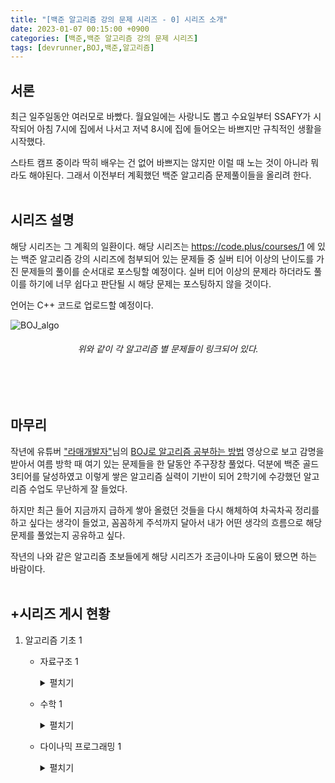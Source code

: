 ```yaml
---
title: "[백준 알고리즘 강의 문제 시리즈 - 0] 시리즈 소개"
date: 2023-01-07 00:15:00 +0900
categories: [백준,백준 알고리즘 강의 문제 시리즈]
tags: [devrunner,BOJ,백준,알고리즘]
---
```


서론
---
최근 일주일동안 여러모로 바빴다. 월요일에는 사랑니도 뽑고 수요일부터 SSAFY가 시작되어 아침 7시에 집에서 나서고 저녁 8시에 집에 들어오는 바쁘지만 규칙적인 생활을 시작했다.<br/>

스타트 캠프 중이라 딱히 배우는 건 없어 바쁘지는 않지만 이럴 때 노는 것이 아니라 뭐라도 해야된다. 그래서 이전부터 계획했던 백준 알고리즘 문제풀이들을 올리려 한다.<br/><br/>

시리즈 설명
---
해당 시리즈는 그 계획의 일환이다. 해당 시리즈는 <https://code.plus/courses/1> 에 있는 백준 알고리즘 강의 시리즈에 첨부되어 있는 문제들 중 실버 티어 이상의 난이도를 가진 문제들의 풀이를 순서대로 포스팅할 예정이다. 실버 티어 이상의 문제라 하더라도 풀이를 하기에 너무 쉽다고 판단될 시 해당 문제는 포스팅하지 않을 것이다.<br/>

언어는 C++ 코드로 업로드할 예정이다.<br/>

![BOJ_algo](https://user-images.githubusercontent.com/87963766/211045259-4e08f53c-e794-4ae8-98a9-19ea3a423840.png)
###### <center>위와 같이 각 알고리즘 별 문제들이 링크되어 있다.<center>
<br/><br/>

마무리
---
작년에 유튜버 ["라매개발자"](https://www.youtube.com/@lamedev)님의 [BOJ로 알고리즘 공부하는 방법](https://youtu.be/H6z1_tnyhp0) 영상으로 보고 감명을 받아서 여름 방학 때 여기 있는 문제들을 한 달동안 주구장창 풀었다. 덕분에 백준 골드 3티어를 달성하였고 이렇게 쌓은 알고리즘 실력이 기반이 되어 2학기에 수강했던 알고리즘 수업도 무난하게 잘 들었다.<br/>

하지만 최근 들어 지금까지 급하게 쌓아 올렸던 것들을 다시 해체하여 차곡차곡 정리를 하고 싶다는 생각이 들었고, 꼼꼼하게 주석까지 달아서 내가 어떤 생각의 흐름으로 해당 문제를 풀었는지 공유하고 싶다.<br/>

작년의 나와 같은 알고리즘 초보들에게 해당 시리즈가 조금이나마 도움이 됐으면 하는 바람이다.<br/><br/>

+시리즈 게시 현황
---
1. 알고리즘 기초 1
    - 자료구조 1
        <details>
        <summary>펼치기</summary>
        <div markdown="1">

        - [x] [스택](https://baejw0111.github.io/posts/BOJ-series-1-10828/)
        - [x] [단어 뒤집기](https://baejw0111.github.io/posts/BOJ-series-2-9093/)
        - [x] [괄호](https://baejw0111.github.io/posts/BOJ-series-3-9012/)
        - [x] [스택 수열](https://baejw0111.github.io/posts/BOJ-series-4-1874/)
        - [x] [에디터](https://baejw0111.github.io/posts/BOJ-series-5-1406/)
        - [x] [큐](https://baejw0111.github.io/posts/BOJ-series-6-10845/)
        - [x] [조세퍼스 문제](https://baejw0111.github.io/posts/BOJ-series-7-1158/)
        - [x] [덱](https://baejw0111.github.io/posts/BOJ-series-8-1158/)
        - [x] [단어 뒤집기 2](https://baejw0111.github.io/posts/BOJ-series-9-17413/)
        - [x] [쇠막대기](https://baejw0111.github.io/posts/BOJ-series-10-10799/)
        - [x] [오큰수](https://baejw0111.github.io/posts/BOJ-series-11-17298/)
        - [x] [오등큰수](https://baejw0111.github.io/posts/BOJ-series-12-17299/)
        - [x] [후위 표기식2](https://baejw0111.github.io/posts/BOJ-series-13-1935/)
        - [x] [후위 표기식](https://baejw0111.github.io/posts/BOJ-series-14-1918/)

        </div>
        </details>

    - 수학 1
        <details>
        <summary>펼치기</summary>
        <div markdown="1">

        - [ ] 최소공배수
        - [ ] 소수 찾기
        - [ ] 소수 구하기
        - [ ] 골드바흐의 추측
        - [ ] 팩토리얼 0의 개수
        - [ ] 조합 0의 개수
        - [ ] GCD 합
        - [ ] 숨바꼭질 6
        - [ ] -2진수
        - [ ] 골드바흐 파티션
        - [ ] Base Conversion

        </div>
        </details>

    - 다이나믹 프로그래밍 1
        <details>
        <summary>펼치기</summary>
        <div markdown="1">

        - [ ] 1로 만들기
        - [ ] 2×n 타일링
        - [ ] 2×n 타일링 2
        - [ ] 1, 2, 3 더하기
        - [ ] 카드 구매하기
        - [ ] 카드 구매하기 2
        - [ ] 1, 2, 3 더하기 5
        - [ ] 쉬운 계단 수
        - [ ] 이친수
        - [ ] 가장 긴 증가하는 부분 수열
        - [ ] 가장 긴 증가하는 부분 수열 4
        - [ ] 연속합
        - [ ] 제곱수의 합
        - [ ] 합분해
        - [ ] 1, 2, 3 더하기 3
        - [ ] RGB거리
        - [ ] 동물원
        - [ ] 오르막 수
        - [ ] 스티커
        - [ ] 포도주 시식
        - [ ] 정수 삼각형
        - [ ] 가장 큰 증가 부분 수열
        - [ ] 가장 긴 감소하는 부분 수열
        - [ ] 가장 긴 바이토닉 부분 수열
        - [ ] 연속합 2
        - [ ] 타일 채우기
        - [ ] 동물원
        - [ ] RGB거리 2
        - [ ] 합분해

        </div>
        </details>